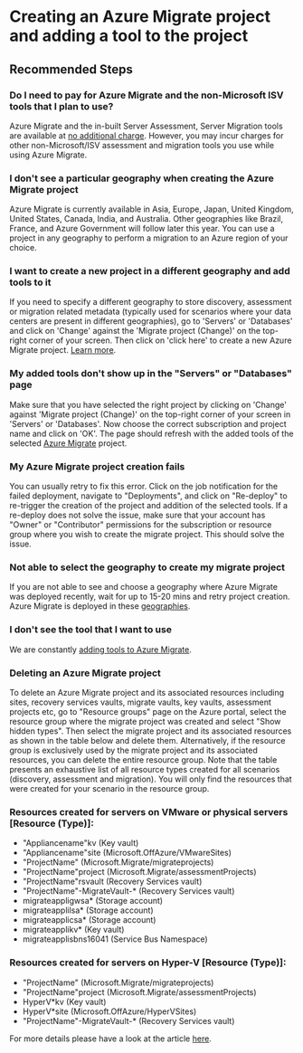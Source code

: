 <properties
    pageTitle="Creating an Azure Migrate project and adding a tool to the project"  description="Issues and guidance regarding creating a Migrate project and adding a tool"  service="microsoft.migrate"  
    resource="migrateprojects"  
    authors="ponatara"  
    ms.author="ponatara"  
    displayOrder=""  
    selfHelpType="generic"  
    supportTopicIds="32675740"  
    resourceTags=""  
    productPesIds="16348"  
    cloudEnvironments="public"  
    articleId="75vc3501-2a3f-4d0d-96c5-b2b5886483e6"  
 />  

# Creating an Azure Migrate project and adding a tool to the project

## **Recommended Steps**  

### **Do I need to pay for Azure Migrate and the non-Microsoft ISV tools that I plan to use?**

Azure Migrate and the in-built Server Assessment, Server Migration tools are available at [no additional charge](https://azure.microsoft.com/pricing/details/azure-migrate). However, you may incur charges for other non-Microsoft/ISV assessment and migration tools you use while using Azure Migrate. 

### **I don't see a particular geography when creating the Azure Migrate project**
  
Azure Migrate is currently available in Asia, Europe, Japan, United Kingdom, United States, Canada, India, and Australia. Other geographies like Brazil, France, and Azure Government will follow later this year. You can use a project in any geography to perform a migration to an Azure region of your choice.  

### **I want to create a new project in a different geography and add tools to it**  
  
If you need to specify a different geography to store discovery, assessment or migration related metadata (typically used for scenarios where your data centers are present in different geographies), go to 'Servers' or 'Databases' and click on 'Change' against the 'Migrate project (Change)' on the top-right corner of your screen. Then click on 'click here' to create a new Azure Migrate project. [Learn more](https://docs.microsoft.com/azure/migrate/how-to-add-tool-first-time#create-additional-projects).

### **My added tools don't show up in the "Servers" or "Databases" page**

Make sure that you have selected the right project by clicking on 'Change' against 'Migrate project (Change)' on the top-right corner of your screen in 'Servers' or 'Databases'. Now choose the correct subscription and project name and click on 'OK'. The page should refresh with the added tools of the selected [Azure Migrate](https://docs.microsoft.com/azure/migrate/how-to-add-tool-first-time#create-additional-projects) project.
  
### **My Azure Migrate project creation fails**  

You can usually retry to fix this error. Click on the job notification for the failed deployment, navigate to "Deployments", and click on "Re-deploy" to re-trigger the creation of the project and addition of the selected tools. If a re-deploy does not solve the issue, make sure that your account has "Owner" or "Contributor" permissions for the subscription or resource group where you wish to create the migrate project. This should solve the issue.

### **Not able to select the geography to create my migrate project**
If you are not able to see and choose a geography where Azure Migrate was deployed recently, wait for up to 15-20 mins and retry project creation. Azure Migrate is deployed in these [geographies](https://docs.microsoft.com/azure/migrate/how-to-add-tool-first-time#create-a-project-and-add-a-tool). 
  
### **I don't see the tool that I want to use**
  
We are constantly [adding tools to Azure Migrate](https://docs.microsoft.com/azure/migrate/how-to-add-tool-first-time).

### **Deleting an Azure Migrate project**

To delete an Azure Migrate project and its associated resources including sites, recovery services vaults, migrate vaults, key vaults, assessment projects etc, go to "Resource groups" page on the Azure portal, select the resource group where the migrate project was created and select "Show hidden types". Then select the migrate project and its associated resources as shown in the table below and delete them. Alternatively, if the resource group is exclusively used by the migrate project and its associated resources, you can delete the entire resource group. Note that the table presents an exhaustive list of all resource types created for all scenarios (discovery, assessment and migration). You will only find the resources that were created for your scenario in the resource group.

### Resources created for servers on VMware or physical servers [Resource (Type)]:

- "Appliancename"kv (Key vault)
- "Appliancename"site (Microsoft.OffAzure/VMwareSites)
- "ProjectName" (Microsoft.Migrate/migrateprojects)
- "ProjectName"project (Microsoft.Migrate/assessmentProjects)
- "ProjectName"rsvault (Recovery Services vault)
- "ProjectName"-MigrateVault-* (Recovery Services vault)
- migrateappligwsa* (Storage account)
- migrateapplilsa* (Storage account)
- migrateapplicsa* (Storage account)
- migrateapplikv* (Key vault)
- migrateapplisbns16041 (Service Bus Namespace)


### Resources created for servers on Hyper-V [Resource (Type)]:

- "ProjectName" (Microsoft.Migrate/migrateprojects)
- "ProjectName"project (Microsoft.Migrate/assessmentProjects)
- HyperV*kv (Key vault)
- HyperV*site (Microsoft.OffAzure/HyperVSites)
- "ProjectName"-MigrateVault-* (Recovery Services vault)

For more details please have a look at the article [here](https://docs.microsoft.com/en-us/azure/migrate/how-to-delete-project).

